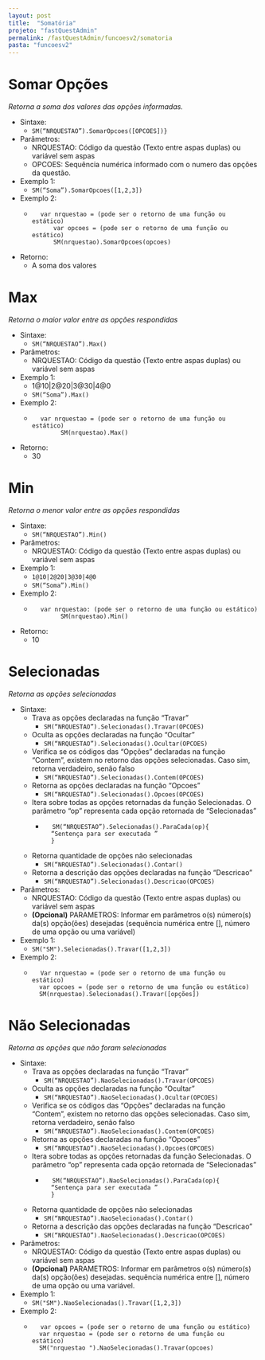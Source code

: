 ```yaml
---
layout: post
title:  "Somatória"
projeto: "fastQuestAdmin"
permalink: /fastQuestAdmin/funcoesv2/somatoria
pasta: "funcoesv2"
---
```


# Somar Opções
*Retorna a soma dos valores das opções informadas.*

- Sintaxe: 
  - `SM(“NRQUESTAO”).SomarOpcoes([OPCOES])}`
- Parâmetros:
  - NRQUESTAO: Código da questão (Texto entre aspas duplas) ou variável sem aspas
  - OPCOES: Sequência numérica informado com o numero das opções da questão.
- Exemplo 1: 
  - `SM(“Soma”).SomarOpcoes([1,2,3])`
- Exemplo 2: 
  - <pre>
      <code>var nrquestao = (pode ser o retorno de uma função ou estático)
          var opcoes = (pode ser o retorno de uma função ou estático)
          SM(nrquestao).SomarOpcoes(opcoes)</code>
    </pre>
- Retorno: 
  - A soma dos valores

# Max
*Retorna o maior valor entre as opções respondidas*

- Sintaxe: 
  - `SM(“NRQUESTAO”).Max()`
- Parâmetros:
  - NRQUESTAO: Código da questão (Texto entre aspas duplas) ou variável sem aspas
- Exemplo 1:
  - 1@10|2@20|3@30|4@0
  - `SM(“Soma”).Max()`
- Exemplo 2:
  - <pre>
      <code>var nrquestao = (pode ser o retorno de uma função ou estático)
            SM(nrquestao).Max()</code>
    </pre>
- Retorno:
  - 30


# Min
*Retorna o menor valor entre as opções respondidas*

- Sintaxe: 
  - `SM(“NRQUESTAO”).Min()`
- Parâmetros:
  - NRQUESTAO: Código da questão (Texto entre aspas duplas) ou variável sem aspas
- Exemplo 1:
  - `1@10|2@20|3@30|4@0`
  - `SM(“Soma”).Min()`
- Exemplo 2:  
  - <pre>
      <code>var nrquestao: (pode ser o retorno de uma função ou estático)
            SM(nrquestao).Min()</code>
    </pre>
- Retorno:
  - 10


# Selecionadas
*Retorna as opções selecionadas*

- Sintaxe: 
  - Trava as opções declaradas na função “Travar” 
    - `SM(“NRQUESTAO”).Selecionadas().Travar(OPCOES)`
  - Oculta as opções declaradas na função “Ocultar”
    - `SM(“NRQUESTAO”).Selecionadas().Ocultar(OPCOES)`
  - Verifica se os códigos das “Opções” declaradas na função “Contem”, existem no retorno das opções selecionadas. Caso sim, retorna         verdadeiro, senão falso
    - `SM(“NRQUESTAO”).Selecionadas().Contem(OPCOES)`
  - Retorna as opções declaradas na função “Opcoes”
    - `SM(“NRQUESTAO”).Selecionadas().Opcoes(OPCOES)`
  - Itera sobre todas as opções retornadas da função Selecionadas. O parâmetro “op” representa cada opção retornada de “Selecionadas”
    - <pre>
        <code>SM(“NRQUESTAO”).Selecionadas().ParaCada(op){ 
        “Sentença para ser executada ”
        }</code>
     </pre> 
  - Retorna quantidade de opções não selecionadas
    - `SM(“NRQUESTAO”).Selecionadas().Contar()`
  - Retorna a descrição das opções declaradas na função “Descricao”
    - `SM(“NRQUESTAO”).Selecionadas().Descricao(OPCOES)`
- Parâmetros:
  - NRQUESTAO: Código da questão (Texto entre aspas duplas) ou variável sem aspas
  - **(Opcional)** PARAMETROS: Informar em parâmetros o(s) número(s) da(s) opção(ões) desejadas (sequência numérica entre [], número de     uma opção ou uma variável)
- Exemplo 1:
  - `SM("SM").Selecionadas().Travar([1,2,3])`
- Exemplo 2:
  - <pre>
      <code>Var nrquestao = (pode ser o retorno de uma função ou estático)
      var opcoes = (pode ser o retorno de uma função ou estático)
      SM(nrquestao).Selecionadas().Travar([opções])</code>
    </pre>

# Não Selecionadas
*Retorna as opções que não foram selecionadas*

- Sintaxe: 
  - Trava as opções declaradas na função “Travar” 
    - `SM(“NRQUESTAO”).NaoSelecionadas().Travar(OPCOES)`
  - Oculta as opções declaradas na função “Ocultar”
    - `SM(“NRQUESTAO”).NaoSelecionadas().Ocultar(OPCOES)`
  - Verifica se os códigos das “Opções” declaradas na função “Contem”, existem no retorno das opções selecionadas. Caso sim, retorna         verdadeiro, senão falso
    - `SM(“NRQUESTAO”).NaoSelecionadas().Contem(OPCOES)`
  - Retorna as opções declaradas na função “Opcoes”
    - `SM(“NRQUESTAO”).NaoSelecionadas().Opcoes(OPCOES)`
  - Itera sobre todas as opções retornadas da função Selecionadas. O parâmetro “op” representa cada opção retornada de “Selecionadas”
    - <pre>
        <code>SM(“NRQUESTAO”).NaoSelecionadas().ParaCada(op){ 
        “Sentença para ser executada ”
        }</code>
      </pre>
  - Retorna quantidade de opções não selecionadas
    - `SM(“NRQUESTAO”).NaoSelecionadas().Contar()`
  - Retorna a descrição das opções declaradas na função “Descricao”
    - `SM(“NRQUESTAO”).NaoSelecionadas().Descricao(OPCOES)`
- Parâmetros:
  - NRQUESTAO: Código da questão (Texto entre aspas duplas) ou variável sem aspas
  - **(Opcional)** PARAMETROS: Informar em parâmetros o(s) número(s) da(s) opção(ões) desejadas. sequência numérica entre [], número de     uma opção ou uma variável.
- Exemplo 1:
  - `SM("SM").NaoSelecionadas().Travar([1,2,3])`
- Exemplo 2:
  - <pre>
      <code>var opcoes = (pode ser o retorno de uma função ou estático)
      var nrquestao = (pode ser o retorno de uma função ou estático)
      SM("nrquestao ").NaoSelecionadas().Travar(opcoes)</code>
    </pre>

